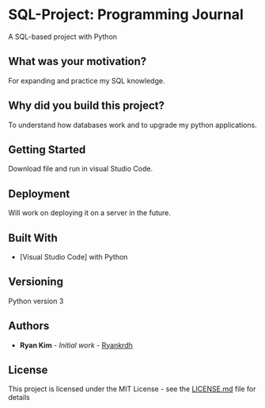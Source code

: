 # SQL-Project: Programming Journal

A SQL-based project with Python

## What was your motivation?

For expanding and practice my SQL knowledge.

## Why did you build this project?

To understand how databases work and to upgrade my python applications.

## Getting Started

Download file and run in visual Studio Code.

## Deployment

Will work on deploying it on a server in the future.

## Built With

- [Visual Studio Code] with Python

## Versioning

Python version 3

## Authors

- **Ryan Kim** - _Initial work_ - [Ryankrdh](https://github.com/ryankrdh)

## License

This project is licensed under the MIT License - see the [LICENSE.md](LICENSE.md) file for details
